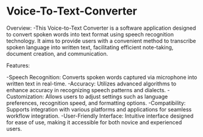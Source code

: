 # Voice-To-Text-Converter
Overview:
-This Voice-to-Text Converter is a software application designed to convert spoken words into text format using speech recognition technology. It aims to provide users with a convenient method to transcribe spoken language into written text, facilitating efficient note-taking, document creation, and communication.

Features:

-Speech Recognition: Converts spoken words captured via microphone into written text in real-time.
-Accuracy: Utilizes advanced algorithms to enhance accuracy in recognizing speech patterns and dialects.
-Customization: Allows users to adjust settings such as language preferences, recognition speed, and formatting options.
-Compatibility: Supports integration with various platforms and applications for seamless workflow integration.
-User-Friendly Interface: Intuitive interface designed for ease of use, making it accessible for both novice and experienced users.
